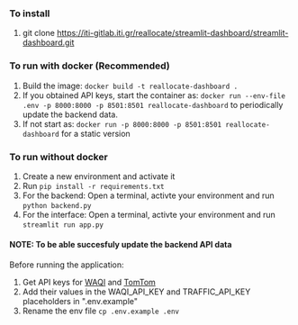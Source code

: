 ### To install

1. git clone https://iti-gitlab.iti.gr/reallocate/streamlit-dashboard/streamlit-dashboard.git

### To run with docker (Recommended)

1. Build the image: `docker build -t reallocate-dashboard .`
2. If you obtained API keys, start the container as: `docker run --env-file .env -p 8000:8000 -p 8501:8501 reallocate-dashboard` to periodically update the backend data.
3. If not start as: `docker run -p 8000:8000 -p 8501:8501 reallocate-dashboard` for a static version

### To run without docker

1. Create a new environment and activate it
2. Run `pip install -r requirements.txt`
3. For the backend: Open a terminal, activte your environment and run `python backend.py`
4. For the interface: Open a terminal, activte your environment and run `streamlit run app.py`

#### NOTE: To be able succesfuly update the backend API data

Before running the application:

1. Get API keys for [WAQI](https://aqicn.org/data-platform/token/) and [TomTom](https://developer.tomtom.com/user/register?destination=/how-to-get-tomtom-api-key)
2. Add their values in the WAQI_API_KEY and TRAFFIC_API_KEY placeholders in ".env.example"
3. Rename the env file `cp .env.example .env`
